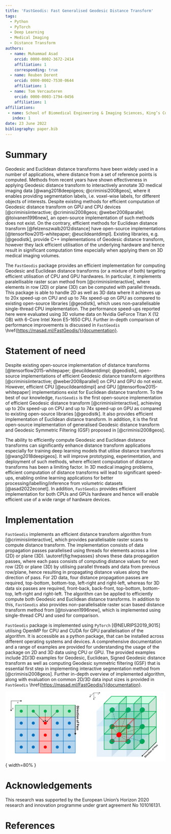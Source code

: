 ```yaml
---
title: 'FastGeodis: Fast Generalised Geodesic Distance Transform'
tags:
  - Python
  - PyTorch
  - Deep Learning
  - Medical Imaging
  - Distance Transform
authors:
  - name: Muhammad Asad
    orcid: 0000-0002-3672-2414
    affiliation: 1
    corresponding: true
  - name: Reuben Dorent
    orcid: 0000-0002-7530-0644
    affiliation: 1
  - name: Tom Vercauteren
    orcid: 0000-0003-1794-0456
    affiliation: 1
affiliations:
 - name: School of Biomedical Engineering & Imaging Sciences, King’s College London, UK
   index: 1
date: 23 June 2022
bibliography: paper.bib
---
```


# Summary 

  
Geodesic and Euclidean distance transforms have been widely used in a number of applications, where distance from a set of reference points is computed. Methods from recent years have shown effectiveness in applying Geodesic distance transform to interactively annotate 3D medical imaging data [@wang2018deepigeos; @criminisi2008geos], where it enables providing segmentation labels, i.e. voxel-wise labels, for different objects of interests. Despite existing methods for efficient computation of Geodesic distance transform on GPU and CPU devices [@criminisiinteractive; @criminisi2008geos; @weber2008parallel; @toivanen1996new], an open-source implementation of such methods does not exist. 
On the contrary, efficient methods for Euclidean distance transform [@felzenszwalb2012distance] have open-source implementations [@tensorflow2015-whitepaper; @eucildeantdimpl]. Existing libraries, e.g. [@geodistk], provide C++ implementations of Geodesic distance transform, however they lack efficient utilisation of the underlying hardware and hence result in significant computation time especially when applying them on 3D medical imaging volumes.  

The `FastGeodis` package provides an efficient implementation for computing Geodesic and Euclidean distance transforms (or a mixture of both) targeting efficient utilisation of CPU and GPU hardwares. In particular, it implements paralellisable raster scan method from [@criminisiinteractive], where elements in row (2D) or plane (3D) can be computed with parallel threads. This package is able to handle 2D as well as 3D data where it achieves up to 20x speed-up on CPU and up to 74x speed-up on GPU as compared to existing open-source libraries [@geodistk], which uses non-parallelisable single-thread CPU implementation. The performance speed-ups reported here were evaluated using 3D volume data on Nvidia GeForce Titan X (12 GB) with 6-Core Intel Xeon E5-1650 CPU. Further in-depth comparison of performance improvements is discussed in `FastGeodis` \href{https://masad.ml/FastGeodis/}{documentation}.

# Statement of need 
 
Despite existing open-source implementation of distance transforms [@tensorflow2015-whitepaper; @eucildeantdimpl; @geodistk], open-source implementations of efficient Geodesic distance transform algorithms [@criminisiinteractive; @weber2008parallel] on CPU and GPU do not exist. However, efficient CPU [@eucildeantdimpl] and GPU [@tensorflow2015-whitepaper] implementations exist for Euclidean distance transform. To the best of our knowledge, `FastGeodis` is the first open-source implementation of efficient Geodesic distance transform [@criminisiinteractive], achieving up to 20x speed-up on CPU and up to 74x speed-up on GPU as compared to existing open-source libraries [@geodistk]. It also provides efficient implementation of Euclidean distance transform. In addition, it is the first open-source implementation of generalised Geodesic distance transform and Geodesic Symmetric Filtering (GSF) proposed in [@criminisi2008geos]. 
  

The ability to efficiently compute Geodesic and Euclidean distance transforms can significantly enhance distance transform applications especially for training deep learning models that utilise distance transforms [@wang2018deepigeos]. It will improve prototyping, experimentation, and deployment of such methods, where efficient computation of distance transforms has been a limiting factor. In 3D medical imaging problems, efficient computation of distance transforms will lead to significant speed-ups, enabling online learning applications for better processing/labelling/inference from volumetric datasets [@asad2022econet].  In addition, `FastGeodis` provides efficient implementation for both CPUs and GPUs hardware and hence will enable efficient use of a wide range of hardware devices. 

  
# Implementation 


`FastGeodis` implements an efficient distance transform algorithm from [@criminisiinteractive], which provides parallelisable raster scans to compute distance transform. The implementation consists of data propagation passes parallelised using threads for elements across a line (2D) or plane (3D). \autoref{fig:hwpasses} shows these data propagation passes, where each pass consists of computing distance values for next row (2D) or plane (3D) by utilising parallel threads and data from previous row/plane, hence resulting in propagating distance values along the direction of pass. For 2D data, four distance propagation passes are required, top-bottom, bottom-top, left-right and right-left, whereas for 3D data six passes are required, front-back, back-front, top-bottom, bottom-top, left-right and right-left. The algorithm can be applied to efficiently compute both Geodesic and Euclidean distance transforms. In addition to this, `FastGeodis` also provides non-parallelisable raster scan based distance transform method from [@toivanen1996new], which is implemented using single-thread CPU and used for comparison.


`FastGeodis` package is implemented using `PyTorch` [@NEURIPS2019_9015] utilising OpenMP for CPU and CUDA for GPU parallelisation of the algorithm. It is accessible as a python package, that can be installed across different operating systems and devices. A comprehensive documentation and a range of examples are provided for understanding the usage of the package on 2D and 3D data using CPU or GPU. The provided examples include 2D/3D examples for Geodesic, Euclidean, Signed Geodesic distance transform as well as computing Geodesic symmetric filtering (GSF) that is essential first step in implementing interactive segmentation method from [@criminisi2008geos]. Further in-depth overview of implemented algorithm, along with evaluation on common 2D/3D data input sizes is provided in `FastGeodis` \href{https://masad.ml/FastGeodis/}{documentation}.

  

![Raster scan data propagation passes in FastGeodis.\label{fig:hwpasses}](FastGeodis.png){ width=80% } 

# Acknowledgements

This research was supported by the European Union’s Horizon 2020 research and innovation programme under grant agreement No 101016131. 

# References